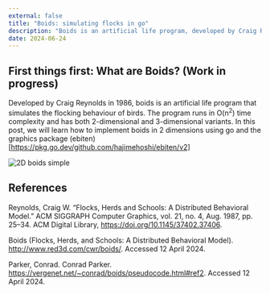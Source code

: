 ```yaml
---
external: false
title: "Boids: simulating flocks in go"
description: "Boids is an artificial life program, developed by Craig Reynolds in 1986, which simulates the flocking behaviour of birds. In this post, we will learn how to implement boids in Go."
date: 2024-06-24
---
```

## First things first: What are Boids? (Work in progress)

Developed by Craig Reynolds in 1986, boids is an artificial life program that simulates the flocking behaviour of birds. The program runs in O(n<sup>2</sup>) time complexity and has both 2-dimensional and 3-dimensional variants. In this post, we will learn how to implement boids in 2 dimensions using go and the graphics package (ebiten)[https://pkg.go.dev/github.com/hajimehoshi/ebiten/v2]

![2D boids simple](../../images/go-boids.gif)

## References

Reynolds, Craig W. “Flocks, Herds and Schools: A Distributed Behavioral Model.” ACM SIGGRAPH Computer Graphics, vol. 21, no. 4, Aug. 1987, pp. 25–34. ACM Digital Library, https://doi.org/10.1145/37402.37406.

Boids (Flocks, Herds, and Schools: A Distributed Behavioral Model). http://www.red3d.com/cwr/boids/. Accessed 12 April 2024.

Parker, Conrad. Conrad Parker. https://vergenet.net/~conrad/boids/pseudocode.html#ref2. Accessed 12 April 2024.

